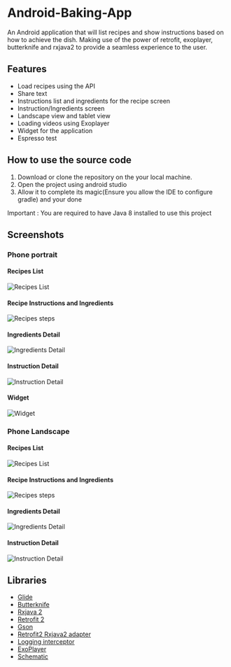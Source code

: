 # Android-Baking-App
An Android application that will list recipes and show instructions based on how to achieve the dish. Making use of the power of retrofit, exoplayer, butterknife and rxjava2 to provide a seamless experience to the user. 


## Features

* Load recipes using the API
* Share text
* Instructions list and ingredients for the recipe screen
* Instruction/Ingredients screen
* Landscape view and tablet view
* Loading videos using Exoplayer
* Widget for the application
* Espresso test

## How to use the source code

1. Download or clone the repository on the your local machine.
2. Open the project using android studio
3. Allow it to complete its magic(Ensure you allow the IDE to configure gradle) and your done

Important : You are required to have Java 8 installed to use this project

## Screenshots

### Phone portrait

#### Recipes List
![Recipes List](https://github.com/dilipkumar4813/Android-Baking-App/blob/master/screenshots/phone/potrait/device-2017-05-29-151816.png)

#### Recipe Instructions and Ingredients
![Recipes steps](https://github.com/dilipkumar4813/Android-Baking-App/blob/master/screenshots/phone/potrait/device-2017-05-29-151836.png)

#### Ingredients Detail
![Ingredients Detail](https://github.com/dilipkumar4813/Android-Baking-App/blob/master/screenshots/phone/potrait/device-2017-05-29-151856.png)

#### Instruction Detail
![Instruction Detail](https://github.com/dilipkumar4813/Android-Baking-App/blob/master/screenshots/phone/potrait/device-2017-05-29-151935.png)

#### Widget
![Widget](https://github.com/dilipkumar4813/Android-Baking-App/blob/master/screenshots/phone/potrait/device-2017-05-29-151735.png)

### Phone Landscape

#### Recipes List
![Recipes List](https://github.com/dilipkumar4813/Android-Baking-App/blob/master/screenshots/phone/landscape/device-2017-05-29-152252.png)

#### Recipe Instructions and Ingredients
![Recipes steps](https://github.com/dilipkumar4813/Android-Baking-App/blob/master/screenshots/phone/landscape/device-2017-05-29-152301.png)

#### Ingredients Detail
![Ingredients Detail](https://github.com/dilipkumar4813/Android-Baking-App/blob/master/screenshots/phone/landscape/device-2017-05-29-152321.png)

#### Instruction Detail
![Instruction Detail](https://github.com/dilipkumar4813/Android-Baking-App/blob/master/screenshots/phone/landscape/device-2017-05-29-152521.png)

## Libraries

* [Glide](https://github.com/bumptech/glide)
* [Butterknife](http://jakewharton.github.io/butterknife/)
* [Rxjava 2](https://github.com/ReactiveX/RxJava/wiki/What's-different-in-2.0)
* [Retrofit 2](http://square.github.io/retrofit/)
* [Gson](http://square.github.io/retrofit/)
* [Retrofit2 Rxjava2 adapter](https://github.com/JakeWharton/retrofit2-rxjava2-adapter)
* [Logging interceptor](https://github.com/square/okhttp/tree/master/okhttp-logging-interceptor)
* [ExoPlayer](https://developer.android.com/guide/topics/media/exoplayer.html)
* [Schematic](https://github.com/SimonVT/schematic)
